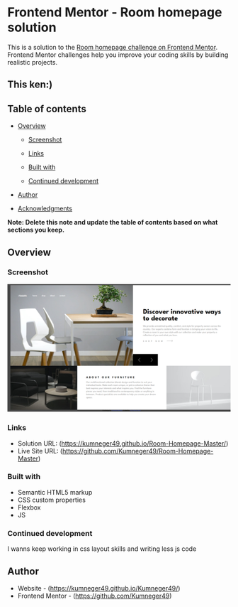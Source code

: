 # Frontend Mentor - Room homepage solution

This is a solution to the [Room homepage challenge on Frontend Mentor](https://www.frontendmentor.io/challenges/room-homepage-BtdBY_ENq). Frontend Mentor challenges help you improve your coding skills by building realistic projects. 

## This ken:)

## Table of contents

- [Overview](#overview)
 
  - [Screenshot](#screenshot)
  - [Links](#links)
 
  - [Built with](#built-with)
 
  - [Continued development](#continued-development)
 
- [Author](#Kumneger)
- [Acknowledgments](#acknowledgments)

**Note: Delete this note and update the table of contents based on what sections you keep.**

## Overview

 

### Screenshot

![](./image.png)

 

### Links

- Solution URL:  (https://kumneger49.github.io/Room-Homepage-Master/)
- Live Site URL:  (https://github.com/Kumneger49/Room-Homepage-Master)

 

### Built with

- Semantic HTML5 markup
- CSS custom properties
- Flexbox
- JS
 
### Continued development

 I wanns keep working in css layout skills and writing less js code 

 
 

## Author

- Website -  (https://kumneger49.github.io/Kumneger49/)
- Frontend Mentor -  (https://github.com/Kumneger49)
 

 



